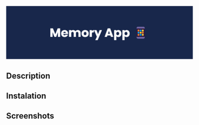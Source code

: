 <img src="/MemoryApp banner.png" alt="Blue banner for memory mobile app">

## Description 

## Instalation

## Screenshots
